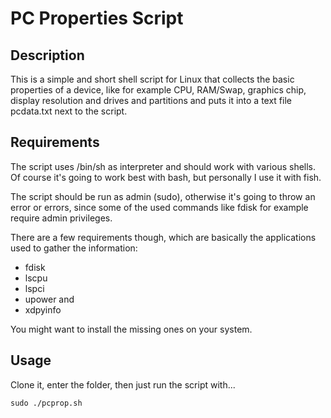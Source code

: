 # PC Properties Script

## Description

This is a simple and short shell script for Linux that collects the basic properties of a device, like for example CPU, RAM/Swap, graphics chip, display resolution and drives and partitions and puts it into a text file pcdata.txt next to the script.

## Requirements

The script uses /bin/sh as interpreter and should work with various shells. Of course it's going to work best with bash, but personally I use it with fish.

The script should be run as admin (sudo), otherwise it's going to throw an error or errors, since some of the used commands like fdisk for example require admin privileges.

There are a few requirements though, which are basically the applications used to gather the information:

* fdisk
* lscpu
* lspci
* upower and
* xdpyinfo

You might want to install the missing ones on your system.

## Usage

Clone it, enter the folder, then just run the script with...

    sudo ./pcprop.sh
